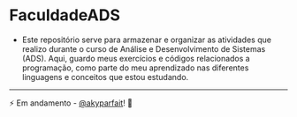 ﻿# FaculdadeADS

- Este repositório serve para armazenar e organizar as atividades que realizo durante o curso de Análise e Desenvolvimento de Sistemas (ADS). Aqui, guardo meus  exercícios e códigos relacionados a programação, como parte do meu aprendizado nas diferentes linguagens e conceitos que estou estudando.

---
⚡ Em andamento - [@akyparfait](https://github.com/akyparfait)! 🚀


